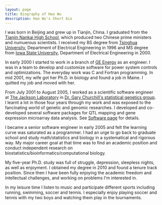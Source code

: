 ```yaml
---
layout: page
title: Biography of Hao Wu
description: Hao Wu's Short bio
---
```


I was born in Beijing and grew up in Tianjin, China. 
I graduated from the <a href="http://www.nkzx.cn/">Tianjin Nankai High School</a>, 
which produced two Chinese prime ministers and numuerous scientists. 
I received my BS degree from
<a href="http://www.tsinghua.edu.cn/eng/index.html">Tsinghua University</a>,
Department of Electrical Engineering in 1996 and MS degree
from <A href="http://www.iastate.edu/">Iowa State University</A>,
Department of Electrical Engineering in 2000.
<p>
In early 2000 I started to work in a branch of 
<a href="http://www.gepower.com/">GE Energy</a>
as an engineer. I was in a team to develop and customize software
for power system controls and optimizations. 
The everyday work was C and Fortran programming. 
In mid 2001, my wife got her Ph.D. in biology and
found a job in Maine. I quitted my job and moved with her.
<p>
From July 2001 to August 2005,
I worked as a scientific software engineer 
at <a href="http://www.jax.org">The Jackson Laboratory</a>
in <a href="https://www.jax.org/research-and-faculty/research-labs/the-churchill-lab">
Dr. Gary Churchill's statistical genetics group</a>. 
I learnt a lot in those four
years through my work and was exposed to the fancinating
world of genetic and genomic researches. 
I developed and co-developed
several software packages for QTL mapping and gene expression microarray
data analysis. See <a href="software.html">Software page</a> for details.
<p>
I became a senior software engineer in early
2005 and felt the learning curve was saturated as a programmer.
I had an urge to go back to graduate school and
study math/statistics and biology in a systematical and rigorous way. 
My major career goal at that time was to find an 
academic position and conduct independent research on
biostatistics/bioinformatics/computational biology. 
<p>
My five-year Ph.D. study was full of struggle, depression, sleepless nights, 
as well as enjoyment. I obtained my degree in 2010 and found a tenure track position. 
Since then I have been fully enjoying the academic freedom and 
intellectual challenges, and working on problems I'm interested in.


<p>
In my leisure time I listen to music and participate
different sports including running, swimming, soccer and tennis.
I especially enjoy playing soccer and tennis with my
two boys and watching them play in the tournaments. 

<!-- <a href="http://www.youtube.com/watch?v=8qjc7uzjPmc">watching them play games</a>. -->

